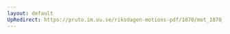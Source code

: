 ```yaml
---
layout: default
UpRedirect: https://pruto.im.uu.se/riksdagen-motions-pdf/1870/mot_1870__ak__204.pdf
---
```

